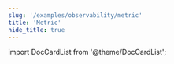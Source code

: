 ```yaml
---
slug: '/examples/observability/metric'
title: 'Metric'
hide_title: true
---
```


import DocCardList from '@theme/DocCardList';

<DocCardList />
